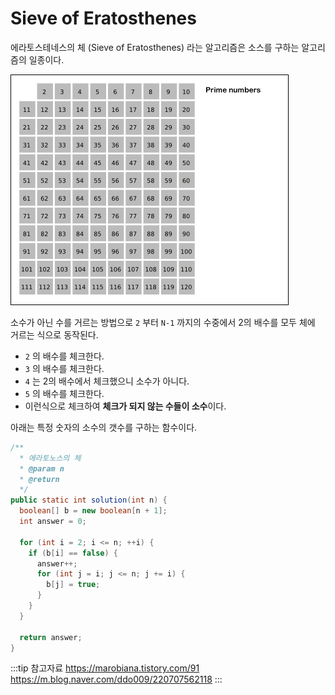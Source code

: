 # Sieve of Eratosthenes

에라토스테네스의 체 (Sieve of Eratosthenes) 라는 알고리즘은 소스를 구하는 알고리즘의 일종이다.

![에라토스테네스](/img/A084.gif)

소수가 아닌 수를 거르는 방법으로  `2` 부터 `N-1` 까지의 수중에서 2의 배수를 모두 체에 거르는 식으로 동작된다.

* `2` 의 배수를 체크한다.
* `3` 의 배수를 체크한다.
* `4` 는 2의 배수에서 체크했으니 소수가 아니다.
* `5` 의 배수를 체크한다.
* 이런식으로 체크하여 **체크가 되지 않는 수들이 소수**이다.

아래는 특정 숫자의 소수의 갯수를 구하는 함수이다.

```java
/**
  * 에라토노스의 체
  * @param n
  * @return
  */
public static int solution(int n) {
  boolean[] b = new boolean[n + 1];
  int answer = 0;

  for (int i = 2; i <= n; ++i) {
    if (b[i] == false) {
      answer++;
      for (int j = i; j <= n; j += i) {
        b[j] = true;
      }
    }
  }

  return answer;
}
```

:::tip 참고자료
<https://marobiana.tistory.com/91>  
<https://m.blog.naver.com/ddo009/220707562118>
:::
